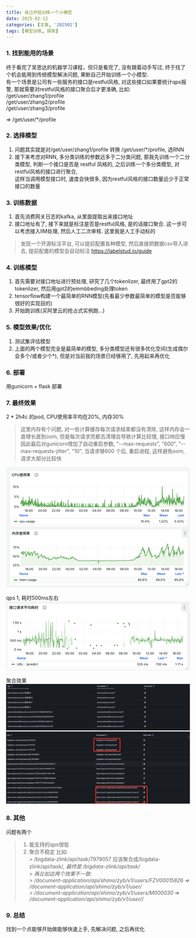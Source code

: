```yaml
---
title: 自己开始训练一个小模型
date: 2025-02-12
categories: [文章, '202502']
tags: [模型训练, 探索]
---
```


### 1. 找到能用的场景
  终于看完了吴恩达的机器学习课程，但只是看完了, 没有跟着动手写过, 终于找了个机会能用到传统模型解决问题, 果断自己开始训练一个小模型.  
有一个场景是公司有一些服务的接口是restful风格, 对这些接口如果要统计qps报警, 那就需要对restful风格的接口聚合后才更准确, 比如:  
  /get/user/zhang1/profile  
  /get/user/zhang2/profile  
  /get/user/zhang3/profile  

=>  /get/user/*/profile  


### 2. 选择模型

1. 问题其实就是对/get/user/zhang1/profile 转换 /get/user/*/profile, 选RNN
2. 接下来考虑对RNN, 多分类训练的参数远多于二分类问题, 那我先训练一个二分类模型, 判断一个接口是否是 restful 风格的,  之后训练一个多分类模型, 对restful风格的接口进行聚合,  
这样当调用模型接口时, 速度会快很多, 因为restful风格的接口数量远少于正常接口的数量

### 3. 训练数据
1. 首先消费网关日志的kafka, 从里面提取出来接口地址
2. 接口地址有了, 接下来就是标注是否是restful风格, 是的话接口聚合. 这一步可以考虑接入llM处理, 然后人工二次审核. 这里我是人工手动标的
> 发现一个开源标注平台, 可以提前配置各种模型, 然后直接把数据csv导入进去, 提前配置的模型会自动标注
> https://labelstud.io/guide

### 4. 训练模型
1. 首先需要对接口地址进行预处理, 研究了几个tokenlizer, 最终用了gpt2的tokenlizer, 然后用gpt2的emmbbeding处理token
2. tensorflow构建一个最简单的RNN模型(先看最少参数最简单的模型是否能够很好的实现目的)
3. 开始跑训练(买阿里云的抢占式实例跑...)

### 5. 模型效果/优化
1. 测试集评估模型
2. 上面的两个模型完全是最简单的模型, 多分类模型还有很多优化空间(生成偶尔会多个/或者少个*), 但是对当前我的场景已经够用了, 先用起来再优化


### 6. 部署
用gunicorn + flask 部署

### 7. 最终效果
2 * 2h4c 的pod, CPU使用率平均在20%, 内存30%

> 这里内存有个问题, 对一些计算缓存每次请求结束都没有清除, 这样内存会一直增长直到oom, 但是每次请求完都去清理会导致计算比较慢, 接口响应慢
> 因此最后对gunicorn增加了自动重启参数,  "--max-requests", "600", "--max-requests-jitter", "10",  当请求够600 个后, 重启进程, 这样避免oom, 请求大部分比较快

![img_4.png](/commons/202503/img_4.png)

qps 1, 耗时500ms左右  
![img.png](/commons/202503/img.png)

聚合效果
![img_1.png](/commons/202503/img_1.png)
![img_2.png](/commons/202503/img_2.png)


### 8. 其他
问题有两个  
> 1. 能支持的qps很低  
> 2. 聚合不稳定 比如:   
     > /bigdata-zlink/api/task/7979057 应该聚合成/bigdata-zlink/api/task/*, 最终是 /bigdata-zlink/api/task/  
     > 再比如这两个效果不一致:  
     > /document-application/api/shimo/zyb/v1/users/FZV00015826 => /document-application/api/shimo/zyb/v1/user/  
     > /document-application/api/shimo/zyb/v1/users/M000030 => /document-application/api/shimo/zyb/v1/user//*

### 9. 总结
找到一个点能够开始做能够快速上手, 先解决问题, 之后再优化
